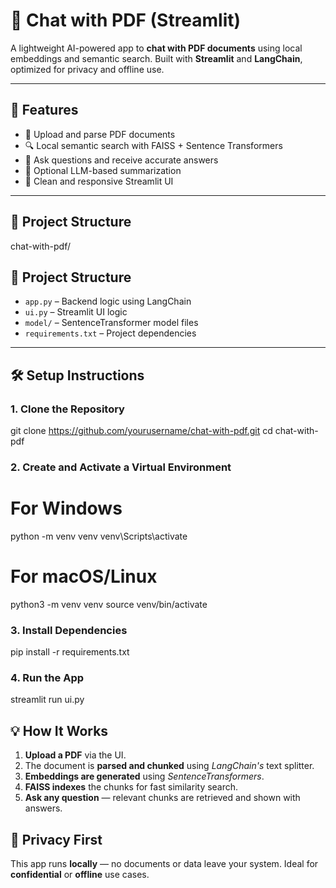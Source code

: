 # 🧠 Chat with PDF (Streamlit)

A lightweight AI-powered app to **chat with PDF documents** using local embeddings and semantic search. Built with **Streamlit** and **LangChain**, optimized for privacy and offline use.

---
## 🚀 Features

- 📄 Upload and parse PDF documents
- 🔍 Local semantic search with FAISS + Sentence Transformers
- 💬 Ask questions and receive accurate answers
- 🧠 Optional LLM-based summarization
- 🎈 Clean and responsive Streamlit UI

---
## 📁 Project Structure
chat-with-pdf/
## 📁 Project Structure

- `app.py` – Backend logic using LangChain
- `ui.py` – Streamlit UI logic
- `model/` – SentenceTransformer model files
- `requirements.txt` – Project dependencies


---
## 🛠️ Setup Instructions

### 1. Clone the Repository

git clone https://github.com/yourusername/chat-with-pdf.git
cd chat-with-pdf

### 2. Create and Activate a Virtual Environment
# For Windows
python -m venv venv
venv\Scripts\activate

# For macOS/Linux
python3 -m venv venv
source venv/bin/activate

### 3. Install Dependencies
pip install -r requirements.txt

### 4. Run the App
streamlit run ui.py

## 💡 How It Works

1. **Upload a PDF** via the UI.
2. The document is **parsed and chunked** using *LangChain's* text splitter.
3. **Embeddings are generated** using *SentenceTransformers*.
4. **FAISS indexes** the chunks for fast similarity search.
5. **Ask any question** — relevant chunks are retrieved and shown with answers.

## 🔐 Privacy First

This app runs **locally** — no documents or data leave your system. Ideal for **confidential** or **offline** use cases.

